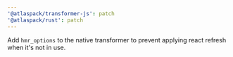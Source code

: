 ```yaml
---
'@atlaspack/transformer-js': patch
'@atlaspack/rust': patch
---
```


Add `hmr_options` to the native transformer to prevent applying react refresh when it's not in use.
